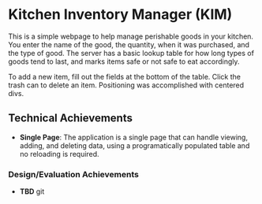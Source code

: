 # Kitchen Inventory Manager (KIM)

This is a simple webpage to help manage perishable goods in your kitchen. You enter the name of the good, the quantity, when it was purchased, and the type of good.
The server has a basic lookup table for how long types of goods tend to last, and marks items safe or not safe to eat accordingly.

To add a new item, fill out the fields at the bottom of the table. Click the trash can to delete an item. Positioning was accomplished with
centered divs.

## Technical Achievements
- **Single Page**: The application is a single page that can handle viewing, adding, and deleting data, using a programatically populated table and no reloading is required.


### Design/Evaluation Achievements
- **TBD**
git